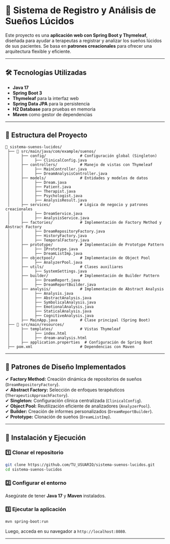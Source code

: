 # 📌 Sistema de Registro y Análisis de Sueños Lúcidos  

Este proyecto es una **aplicación web con Spring Boot y Thymeleaf**, diseñada para ayudar a terapeutas a registrar y analizar los sueños lúcidos de sus pacientes. Se basa en **patrones creacionales** para ofrecer una arquitectura flexible y eficiente.  

---

## 🛠️ Tecnologías Utilizadas  
- **Java 17**  
- **Spring Boot 3**  
- **Thymeleaf** para la interfaz web  
- **Spring Data JPA** para la persistencia  
- **H2 Database** para pruebas en memoria  
- **Maven** como gestor de dependencias  

---

## 📂 Estructura del Proyecto  
```
📂 sistema-suenos-lucidos/
 ├── 📂 src/main/java/com/example/suenos/
 │     ├── config/               # Configuración global (Singleton)
 │     │     ├── ClinicalConfig.java
 │     ├── controllers/          # Manejo de vistas con Thymeleaf
 │     │     ├── MainController.java
 │     │     ├── DreamAnalysisController.java
 │     ├── models/               # Entidades y modelos de datos
 │     │     ├── Dream.java
 │     │     ├── Patient.java
 │     │     ├── Therapist.java
 │     │     ├── Psychologist.java
 │     │     ├── AnalysisResult.java
 │     ├── services/             # Lógica de negocio y patrones creacionales
 │     │     ├── DreamService.java
 │     │     ├── AnalysisService.java
 │     ├── factories/            # Implementación de Factory Method y Abstract Factory
 │     │     ├── DreamRepositoryFactory.java
 │     │     ├── HistoryFactory.java
 │     │     ├── TemporalFactory.java
 │     ├── prototype/            # Implementación de Prototype Pattern
 │     │     ├── IPrototype.java
 │     │     ├── DreamListImp.java
 │     ├── objectpool/           # Implementación de Object Pool
 │     │     ├── AnalyzerPool.java
 │     ├── utils/                # Clases auxiliares
 │     │     ├── SystemSettings.java
 │     ├── builder/              # Implementación de Builder Pattern
 │     │     ├── DreamReport.java
 │     │     ├── DreamReportBuilder.java
 │     ├── analysis/             # Implementación de Abstract Analysis
 │     │     ├── Analysis.java
 │     │     ├── AbstractAnalysis.java
 │     │     ├── SymbolicalAnalysis.java
 │     │     ├── EmotionalAnalysis.java
 │     │     ├── StaticalAnalysis.java
 │     │     ├── CognitiveAnalysis.java
 │     ├── MainApp.java          # Clase principal (Spring Boot)
 ├── 📂 src/main/resources/
 │     ├── templates/            # Vistas Thymeleaf
 │     │     ├── index.html
 │     │     ├── dream-analysis.html
 │     ├── application.properties  # Configuración de Spring Boot
 ├── pom.xml                     # Dependencias con Maven
```

---

## 🔹 Patrones de Diseño Implementados  
✔ **Factory Method:** Creación dinámica de repositorios de sueños (`DreamRepositoryFactory`).  
✔ **Abstract Factory:** Selección de enfoques terapéuticos (`TherapeuticApproachFactory`).  
✔ **Singleton:** Configuración clínica centralizada (`ClinicalConfig`).  
✔ **Object Pool:** Reutilización eficiente de analizadores (`AnalyzerPool`).  
✔ **Builder:** Creación de informes personalizados (`DreamReportBuilder`).  
✔ **Prototype:** Clonación de sueños (`DreamListImp`).  

---

## 🚀 Instalación y Ejecución  

### 1️⃣ **Clonar el repositorio**  
```bash
git clone https://github.com/TU_USUARIO/sistema-suenos-lucidos.git
cd sistema-suenos-lucidos
```

### 2️⃣ **Configurar el entorno**  
Asegúrate de tener **Java 17** y **Maven** instalados.  

### 3️⃣ **Ejecutar la aplicación**  
```bash
mvn spring-boot:run
```
Luego, acceda en su navegador a `http://localhost:8080`.

---
